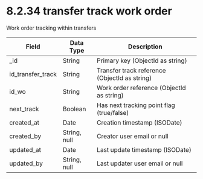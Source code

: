 # 8.2.34 transfer track work order

Work order tracking within transfers

| Field | Data Type | Description |
|-------|-----------|-------------|
| _id | String | Primary key (ObjectId as string) |
| id_transfer_track | String | Transfer track reference (ObjectId as string) |
| id_wo | String | Work order reference (ObjectId as string) |
| next_track | Boolean | Has next tracking point flag (true/false) |
| created_at | Date | Creation timestamp (ISODate) |
| created_by | String, null | Creator user email or null |
| updated_at | Date | Last update timestamp (ISODate) |
| updated_by | String, null | Last updater user email or null |
